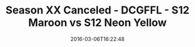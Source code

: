 ---
title: Season XX Canceled - DCGFFL - S12 Maroon vs S12 Neon Yellow
teams-score:
- team: _teams/s12-maroon.md
  score: 14
- team: _teams/s12-neon-yellow.md
  score: 21
mvp: Brian Golden (Maroon); Mike D'Ignazio (N. Yellow)
game-ball: Earl Armstrong (Maroon); Will Jackson (N. Yellow)
season: 12
week: 1
date: '2016-03-06T16:22:48'
pageid: season-12-week-1-march-6-2016-4180-vs-4187
---